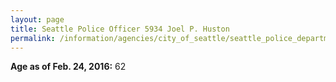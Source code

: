 ```yaml
---
layout: page
title: Seattle Police Officer 5934 Joel P. Huston
permalink: /information/agencies/city_of_seattle/seattle_police_department/copbook/5934/
---
```


**Age as of Feb. 24, 2016:** 62
